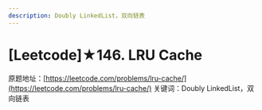 ```yaml
---
description: Doubly LinkedList，双向链表
---
```


# \[Leetcode\]★146. LRU Cache

原题地址：[https://leetcode.com/problems/lru-cache/](https://leetcode.com/problems/lru-cache/) 关键词：Doubly LinkedList，双向链表



